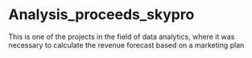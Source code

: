 # Analysis_proceeds_skypro
This is one of the projects in the field of data analytics, where it was necessary to calculate the revenue forecast based on a marketing plan
